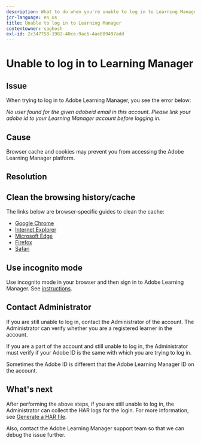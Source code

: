 ```yaml
---
description: What to do when you're unable to log in to Learning Manager.
jcr-language: en_us
title: Unable to log in to Learning Manager
contentowner: saghosh
exl-id: 2c347758-1982-40ce-9ac6-4ae889497add
---
```

# Unable to log in to Learning Manager

## Issue

When trying to log in to Adobe Learning Manager, you see the error below:

*No user found for the given adobeid email in this account. Please link your adobe id to your Learning Manager account before logging in.*

<!--![](assets/prime-error-message.png)-->

## Cause

Browser cache and cookies may prevent you from accessing the Adobe Learning Manager platform.

## Resolution

## Clean the browsing history/cache

The links below are browser-specific guides to clean the cache:

* [Google Chrome](https://support.google.com/accounts/answer/32050?co=GENIE.Platform%3DDesktop&hl=en)
* [Internet Explorer](https://kb.wisc.edu/page.php?id=1514)
* [Microsoft Edge](https://www.bitdefender.com/support/how-to-clear-the-cache-and-cookies%C2%A0in-microsoft-edge-1914.html)
* [Firefox](https://kb.iu.edu/d/ahic)
* [Safari](https://oit.colorado.edu/tutorial/clear-web-browser-cache-safari-6)

## Use incognito mode

Use incognito mode in your browser and then sign in to Adobe Learning Manager. See [instructions](https://support.google.com/chrome/answer/95464?co=GENIE.Platform%3DDesktop&hl=en&oco=0).

## Contact Administrator

If you are still unable to log in, contact the Administrator of the account. The Administrator can verify whether you are a registered learner in the account.

If you are a part of the account and still unable to log in, the Administrator must verify if your Adobe ID is the same with which you are trying to log in. 

Sometimes the Adobe ID is different that the Adobe Learning Manager ID on the account.

## What's next

After performing the above steps, if you are still unable to log in, the Administrator can collect the HAR logs for the login. For more information, see [Generate a HAR file](/help/migrated/kb/generate-har-file.md).

Also, contact the Adobe Learning Manager support team so that we can debug the issue further.

